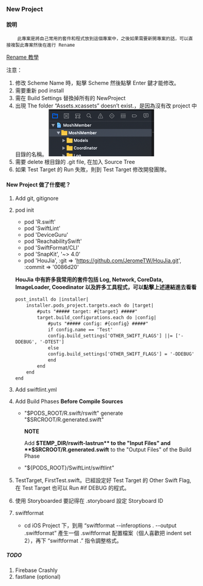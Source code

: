 ### New Project

#### 說明
        此專案是將自己常用的套件和程式放到這個專案中，之後如果需要新開專案的話，可以直接複製此專案然後在進行 Rename 
[Rename 教學](https://appmakers.dev/how-to-rename-xcode-project/)

注意：
1. 修改 Scheme Name 時，點擊 Scheme 然後點擊 Enter 鍵才能修改。
1. 需要重新 pod install
1. 需在 Build Settings 替換掉所有的 NewProject
1. 出現 The folder “Assets.xcassets” doesn’t exist.，是因為沒有改 project 中目錄的名稱。
    ![修改選中目錄名稱](./修改選中目錄名稱.png)
1. 需要 delete 根目錄的 .git file, 在加入 Source Tree
1. 如果 Test Target 的 Run 失敗，則到 Test Target 修改開發團隊。
        
#### New Project 做了什麼呢？
1. Add git, gitignore
1. pod init
    * pod 'R.swift'
    * pod 'SwiftLint'
    * pod 'DeviceGuru'
    * pod 'ReachabilitySwift'
    * pod 'SwiftFormat/CLI'
    * pod 'SnapKit', '~> 4.0'
    * pod 'HouJia', :git => 'https://github.com/JeromeTW/HouJia.git', :commit => '0086d20'

    **HouJia 中有許多我常用的套件包括 Log, Network, CoreData, ImageLoader, Cooedinator 以及許多工具程式，可以點擊上述連結進去看看**
    ```
    post_install do |installer|
        installer.pods_project.targets.each do |target|
            #puts "##### target: #{target} #####"
            target.build_configurations.each do |config|
                #puts "##### config: #{config} #####"
                if config.name == 'Test'
                config.build_settings['OTHER_SWIFT_FLAGS'] ||= ['-DDEBUG', '-DTEST']
                else
                config.build_settings['OTHER_SWIFT_FLAGS'] = '-DDEBUG'
                end
            end
        end
    end
    ```

1. Add swiftlint.yml
1. Add Build Phases **Before Compile Sources**
    
    * "$PODS_ROOT/R.swift/rswift" generate "$SRCROOT/R.generated.swift"

        **NOTE**

        Add **$TEMP_DIR/rswift-lastrun** to the "Input Files" and **$SRCROOT/R.generated.swift** to the "Output Files" of the Build Phase
        
    * "${PODS_ROOT}/SwiftLint/swiftlint"   
1. TestTarget, FirstTest.swift。已經設定好 Test Target 的 Other Swift Flag, 在 Test Target 也可以 Run #if DEBUG 的程式。 
1. 使用 Storyboarded 要記得在 .storyboard 設定 Storyboard ID
1. swiftformat
    * cd iOS Project 下，到用 “swiftformat --inferoptions . --output .swiftformat” 產生一個 .swiftformat 配置檔案（個人喜歡把 indent set 2），再下 “swiftformat .” 指令調整格式。

##### TODO
1. Firebase Crashly
1. fastlane (optional)

